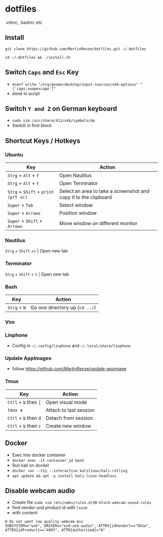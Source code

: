 # dotfiles
.vimrc, .bashrc etc 

## Install
`git clone https://github.com/MartinRenze/dotfiles.git ~/.dotfiles`

`cd ~/.dotfiles && ./install.sh`


## Switch `Caps` and `Esc` Key
* `dconf write "/org/gnome/desktop/input-sources/xkb-options" "['caps:swapescape']"`
* done in script

## Switch `Y and Z` on German keyboard

* `sudo vim /usr/share/X11/xkb/symbols/de`
* Switch in first block 

## Shortcut Keys / Hotkeys
### Ubuntu
Key | Action
----|-------
`Strg` + `Alt` + `f` | Open Nautilus
`Strg` + `Alt` + `t` | Open Terminator
`Strg` + `Shift` + `print (prt sc)` | Select an area to take a screenshot and copy it to the clipboard
`Super` + `Tab` | Select window
`Super` + `Arrows` | Position window
`Super` + `Shift` + `Arrows` | Move window on different monitor

### Nautilus
`Strg` + `Shift` +`t` | Open new tab

### Terminator
`Strg` + `Shift` + `t` | Open new tab

### Bash
Key | Action
----|-------
`Strg` + `N` | Go one directory up (`cd ../`)

### Vim

### Linphone
* Config in `~/.config/linphone` and `~/.local/share/linphone`

### Update AppImages
* follow https://github.com/MartinRenze/update-appimage

### Tmux
Key | Action
----|-------
`Ctrl` + `b` then `[` | Open visual mode
`tmux a` | Attach to last session
`Ctrl` + `b` then `d` | Detach from session
`Ctrl` + `b` then `c` | Create new window

## Docker
* Exec into docker container
* `docker exec -it container_id bash`
* Run kali on docker
* `docker run --tty --interactive kalilinux/kali-rolling`
* `apt update && apt -y install kali-linux-headless`

## Disable webcam audio
* Create file `sudo vim /etc/udev/rules.d/90-block-webcam-sound.rules`
* find vendor und product id with `lsusb`
* with content:
```
# Do not want low quality webcam mic
SUBSYSTEM=="usb", DRIVER=="snd-usb-audio", ATTRS{idVendor}=="041e", ATTRS{idProduct}=="4097", ATTR{authorized}="0"
```
